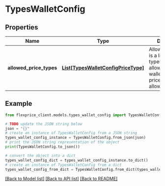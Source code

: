 # TypesWalletConfig


## Properties

Name | Type | Description | Notes
------------ | ------------- | ------------- | -------------
**allowed_price_types** | [**List[TypesWalletConfigPriceType]**](TypesWalletConfigPriceType.md) | AllowedPriceTypes is a list of price types that are allowed for the wallet nil means all price types are allowed | [optional] 

## Example

```python
from flexprice_client.models.types_wallet_config import TypesWalletConfig

# TODO update the JSON string below
json = "{}"
# create an instance of TypesWalletConfig from a JSON string
types_wallet_config_instance = TypesWalletConfig.from_json(json)
# print the JSON string representation of the object
print(TypesWalletConfig.to_json())

# convert the object into a dict
types_wallet_config_dict = types_wallet_config_instance.to_dict()
# create an instance of TypesWalletConfig from a dict
types_wallet_config_from_dict = TypesWalletConfig.from_dict(types_wallet_config_dict)
```
[[Back to Model list]](../README.md#documentation-for-models) [[Back to API list]](../README.md#documentation-for-api-endpoints) [[Back to README]](../README.md)


